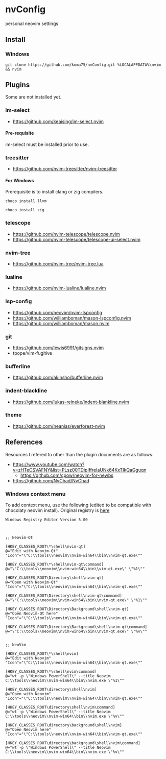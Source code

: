 nvConfig
========================================================================

personal neovim settings

Install
------------------------------------------------------------------------

### Windows

~~~ shell
git clone https://github.com/koma75/nvConfig.git %LOCALAPPDATA%\nvim && nvim
~~~

Plugins
------------------------------------------------------------------------

Some are not installed yet.

### im-select

* https://github.com/keaising/im-select.nvim

#### Pre-requisite

im-select must be installed prior to use.

### treesitter

* https://github.com/nvim-treesitter/nvim-treesitter

#### For Windows

Prerequisite is to install clang or zig compilers.

~~~ shell
choco install llvm
~~~

~~~ shell
choco install zig
~~~

### telescope

* https://github.com/nvim-telescope/telescope.nvim
* https://github.com/nvim-telescope/telescope-ui-select.nvim

### nvim-tree

* https://github.com/nvim-tree/nvim-tree.lua

### lualine

* https://github.com/nvim-lualine/lualine.nvim

### lsp-config

* https://github.com/neovim/nvim-lspconfig
* https://github.com/williamboman/mason-lspconfig.nvim
* https://github.com/williamboman/mason.nvim

### git

* https://github.com/lewis6991/gitsigns.nvim
* tpope/vim-fugitive

### bufferline

* https://github.com/akinsho/bufferline.nvim

### indent-blackline

* https://github.com/lukas-reineke/indent-blankline.nvim

### theme

* https://github.com/neanias/everforest-nvim

References
------------------------------------------------------------------------

Resources I refered to other than the plugin documents are as follows.

* https://www.youtube.com/watch?v=zHTeCSVAFNY&list=PLsz00TDipIffreIaUNk64KxTIkQaGguqn
    * https://github.com/cpow/neovim-for-newbs
* https://github.com/NvChad/NvChad

### Windows context menu

To add context menu, use the following (edited to be compatible with chocolaty neovim install).
Original registry is [here](https://gist.github.com/JAffleck/2ba6ca0bd0d5545fd17c396357b9abf0)

~~~ reg
Windows Registry Editor Version 5.00



;; Neovim-Qt

[HKEY_CLASSES_ROOT\*\shell\nvim-qt]
@="Edit with Neovim-Qt"
"Icon"="\"C:\\tools\\neovim\\nvim-win64\\bin\\nvim-qt.exe\""

[HKEY_CLASSES_ROOT\*\shell\nvim-qt\command]
@="\"C:\\tools\\neovim\\nvim-win64\\bin\\vim-qt.exe\" \"%1\""

[HKEY_CLASSES_ROOT\Directory\shell\nvim-qt]
@="Open with Neovim-Qt"
"Icon"="\"C:\\tools\\neovim\\nvim-win64\\bin\\nvim-qt.exe\""

[HKEY_CLASSES_ROOT\Directory\shell\nvim-qt\command]
@="\"C:\\tools\\neovim\\nvim-win64\\bin\\nvim-qt.exe\" \"%1\""

[HKEY_CLASSES_ROOT\Directory\Background\shell\nvim-qt]
@="Open Neovim-Qt here"
"Icon"="\"C:\\tools\\neovim\\nvim-win64\\bin\\nvim-qt.exe\""

[HKEY_CLASSES_ROOT\Directory\Background\shell\nvim-qt\command]
@="\"C:\\tools\\neovim\\nvim-win64\\bin\\nvim-qt.exe\" \"%v\""


;; NeoVim

[HKEY_CLASSES_ROOT\*\shell\nvim]
@="Edit with Neovim"
"Icon"="\"C:\\tools\\neovim\\nvim-win64\\bin\\nvim-qt.exe\""

[HKEY_CLASSES_ROOT\*\shell\nvim\command]
@="wt -p \"Windows PowerShell\" --title Neovim C:\\tools\\neovim\\nvim-win64\\bin\\nvim.exe \"%1\""

[HKEY_CLASSES_ROOT\directory\shell\nvim]
@="Open with Neovim"
"Icon"="\"C:\\tools\\neovim\\nvim-win64\\bin\\nvim-qt.exe\""

[HKEY_CLASSES_ROOT\directory\shell\nvim\command]
@="wt -p \"Windows PowerShell\" --title Neovim C:\\tools\\neovim\\nvim-win64\\bin\\nvim.exe \"%v\""

[HKEY_CLASSES_ROOT\directory\background\shell\nvim]
@="Open Neovim here"
"Icon"="\"C:\\tools\\neovim\\nvim-win64\\bin\\nvim-qt.exe\""

[HKEY_CLASSES_ROOT\directory\background\shell\nvim\command]
@="wt -p \"Windows PowerShell\" --title Neovim C:\\tools\\neovim\\nvim-win64\\bin\\nvim.exe \"%v\""
~~~
